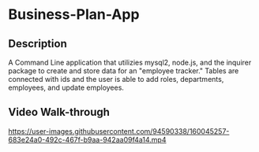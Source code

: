 # Business-Plan-App

## Description
A Command Line application that utilizies mysql2, node.js, and the inquirer package to create and store data for an "employee tracker." 
Tables are connected with ids and the user is able to add roles, departments, employees, and update employees. 

## Video Walk-through
https://user-images.githubusercontent.com/94590338/160045257-683e24a0-492c-467f-b9aa-942aa09f4a14.mp4

